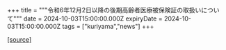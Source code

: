 +++
title = """令和6年12月2日以降の後期高齢者医療被保険証の取扱いについて"""
date = 2024-10-03T15:00:00.000Z
expiryDate = 2024-10-03T15:00:00.000Z
tags = ["kuriyama","news"]
+++


[[source]](https://www.town.kuriyama.hokkaido.jp/soshiki/37/28959.html)
